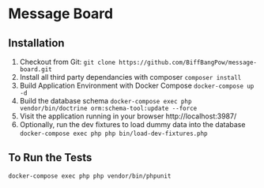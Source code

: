 # Message Board

## Installation
1. Checkout from Git: `git clone https://github.com/BiffBangPow/message-board.git`
2. Install all third party dependancies with composer `composer install`
3. Build Application Environment with Docker Compose `docker-compose up -d`
4. Build the database schema `docker-compose exec php vendor/bin/doctrine orm:schema-tool:update --force`
5. Visit the application running in your browser http://localhost:3987/
6. Optionally, run the dev fixtures to load dummy data into the database
`docker-compose exec php php bin/load-dev-fixtures.php`

## To Run the Tests
`docker-compose exec php php vendor/bin/phpunit`